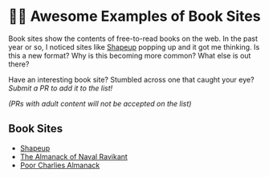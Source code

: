 # 📘🌐 Awesome Examples of Book Sites

Book sites show the contents of free-to-read books on the web. In the past year or so, I noticed sites like [Shapeup]([url](https://basecamp.com/shapeup)https://basecamp.com/shapeup) popping up and it got me thinking. Is this a new format? Why is this becoming more common? What else is out there?

Have an interesting book site? Stumbled across one that caught your eye? _Submit a PR to add it to the list!_

_(PRs with adult content will not be accepted on the list)_

## Book Sites

- [Shapeup]([url](https://basecamp.com/shapeup)https://basecamp.com/shapeup)
- [The Almanack of Naval Ravikant](https://www.navalmanack.com/)
- [Poor Charlies Almanack]([url](https://www.stripe.press/poor-charlies-almanack/cover)https://www.stripe.press/poor-charlies-almanack/cover)
